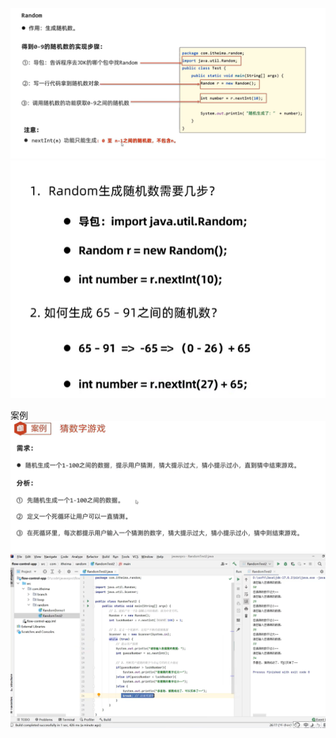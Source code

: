 ![alt text](image-46.png)
![alt text](image-43.png)

案例
![alt text](image-45.png)
![alt text](image-44.png)